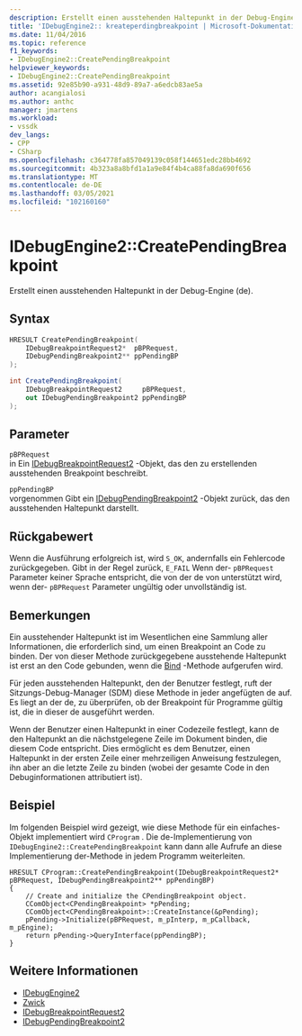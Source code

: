 ```yaml
---
description: Erstellt einen ausstehenden Haltepunkt in der Debug-Engine (de).
title: 'IDebugEngine2:: kreateperdingbreakpoint | Microsoft-Dokumentation'
ms.date: 11/04/2016
ms.topic: reference
f1_keywords:
- IDebugEngine2::CreatePendingBreakpoint
helpviewer_keywords:
- IDebugEngine2::CreatePendingBreakpoint
ms.assetid: 92e85b90-a931-48d9-89a7-a6edcb83ae5a
author: acangialosi
ms.author: anthc
manager: jmartens
ms.workload:
- vssdk
dev_langs:
- CPP
- CSharp
ms.openlocfilehash: c364778fa857049139c058f144651edc28bb4692
ms.sourcegitcommit: 4b323a8a8bfd1a1a9e84f4b4ca88fa8da690f656
ms.translationtype: MT
ms.contentlocale: de-DE
ms.lasthandoff: 03/05/2021
ms.locfileid: "102160160"
---
```

# <a name="idebugengine2creatependingbreakpoint"></a>IDebugEngine2::CreatePendingBreakpoint
Erstellt einen ausstehenden Haltepunkt in der Debug-Engine (de).

## <a name="syntax"></a>Syntax

```cpp
HRESULT CreatePendingBreakpoint(
    IDebugBreakpointRequest2*  pBPRequest,
    IDebugPendingBreakpoint2** ppPendingBP
);
```

```csharp
int CreatePendingBreakpoint(
    IDebugBreakpointRequest2     pBPRequest,
    out IDebugPendingBreakpoint2 ppPendingBP
);
```

## <a name="parameters"></a>Parameter
`pBPRequest`\
in Ein [IDebugBreakpointRequest2](../../../extensibility/debugger/reference/idebugbreakpointrequest2.md) -Objekt, das den zu erstellenden ausstehenden Breakpoint beschreibt.

`ppPendingBP`\
vorgenommen Gibt ein [IDebugPendingBreakpoint2](../../../extensibility/debugger/reference/idebugpendingbreakpoint2.md) -Objekt zurück, das den ausstehenden Haltepunkt darstellt.

## <a name="return-value"></a>Rückgabewert
Wenn die Ausführung erfolgreich ist, wird `S_OK`, andernfalls ein Fehlercode zurückgegeben. Gibt in der Regel zurück, `E_FAIL` Wenn der- `pBPRequest` Parameter keiner Sprache entspricht, die von der de von unterstützt wird, wenn der- `pBPRequest` Parameter ungültig oder unvollständig ist.

## <a name="remarks"></a>Bemerkungen
Ein ausstehender Haltepunkt ist im Wesentlichen eine Sammlung aller Informationen, die erforderlich sind, um einen Breakpoint an Code zu binden. Der von dieser Methode zurückgegebene ausstehende Haltepunkt ist erst an den Code gebunden, wenn die [Bind](../../../extensibility/debugger/reference/idebugpendingbreakpoint2-bind.md) -Methode aufgerufen wird.

Für jeden ausstehenden Haltepunkt, den der Benutzer festlegt, ruft der Sitzungs-Debug-Manager (SDM) diese Methode in jeder angefügten de auf. Es liegt an der de, zu überprüfen, ob der Breakpoint für Programme gültig ist, die in dieser de ausgeführt werden.

Wenn der Benutzer einen Haltepunkt in einer Codezeile festlegt, kann de den Haltepunkt an die nächstgelegene Zeile im Dokument binden, die diesem Code entspricht. Dies ermöglicht es dem Benutzer, einen Haltepunkt in der ersten Zeile einer mehrzeiligen Anweisung festzulegen, ihn aber an die letzte Zeile zu binden (wobei der gesamte Code in den Debuginformationen attributiert ist).

## <a name="example"></a>Beispiel
Im folgenden Beispiel wird gezeigt, wie diese Methode für ein einfaches-Objekt implementiert wird `CProgram` . Die de-Implementierung von `IDebugEngine2::CreatePendingBreakpoint` kann dann alle Aufrufe an diese Implementierung der-Methode in jedem Programm weiterleiten.

```
HRESULT CProgram::CreatePendingBreakpoint(IDebugBreakpointRequest2* pBPRequest, IDebugPendingBreakpoint2** ppPendingBP)
{
    // Create and initialize the CPendingBreakpoint object.
    CComObject<CPendingBreakpoint> *pPending;
    CComObject<CPendingBreakpoint>::CreateInstance(&pPending);
    pPending->Initialize(pBPRequest, m_pInterp, m_pCallback, m_pEngine);
    return pPending->QueryInterface(ppPendingBP);
}
```

## <a name="see-also"></a>Weitere Informationen
- [IDebugEngine2](../../../extensibility/debugger/reference/idebugengine2.md)
- [Zwick](../../../extensibility/debugger/reference/idebugpendingbreakpoint2-bind.md)
- [IDebugBreakpointRequest2](../../../extensibility/debugger/reference/idebugbreakpointrequest2.md)
- [IDebugPendingBreakpoint2](../../../extensibility/debugger/reference/idebugpendingbreakpoint2.md)
